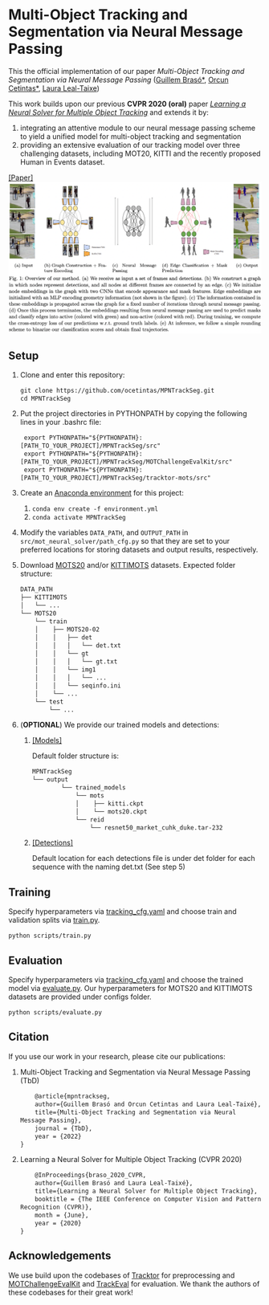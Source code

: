 # Multi-Object Tracking and Segmentation via Neural Message Passing

This the official implementation of our paper *Multi-Object Tracking and Segmentation via Neural Message Passing* ([Guillem Brasó*](https://dvl.in.tum.de/team/braso/), [Orcun Cetintas*](https://dvl.in.tum.de/team/cetintas/), [Laura Leal-Taixe](https://dvl.in.tum.de/team/lealtaixe/)) 

This work builds upon our previous **CVPR 2020 (oral)** paper [*Learning a Neural Solver for Multiple Object Tracking*](https://arxiv.org/abs/1912.07515)
and extends it by: 
1) integrating an attentive module to our neural message passing scheme to yield a unified model for multi-object tracking and segmentation 
2) providing an extensive evaluation of our tracking model over three challenging datasets, including MOT20, KITTI and the recently proposed Human in Events dataset.

[[Paper]](tbd)
![Method Visualization](visuals/overview.png)

## Setup

1. Clone and enter this repository:
   ```
   git clone https://github.com/ocetintas/MPNTrackSeg.git
   cd MPNTrackSeg
   ```

2. Put the project directories in PYTHONPATH by copying the following lines in your .bashrc file:
   ```
    export PYTHONPATH="${PYTHONPATH}:[PATH_TO_YOUR_PROJECT]/MPNTrackSeg/src"
    export PYTHONPATH="${PYTHONPATH}:[PATH_TO_YOUR_PROJECT]/MPNTrackSeg/MOTChallengeEvalKit/src"
    export PYTHONPATH="${PYTHONPATH}:[PATH_TO_YOUR_PROJECT]/MPNTrackSeg/tracktor-mots/src"
   ```

3. Create an [Anaconda environment](https://docs.conda.io/projects/conda/en/latest/user-guide/tasks/manage-environments.html) for this project:
    1. `conda env create -f environment.yml`
    2. `conda activate MPNTrackSeg`


4. Modify the variables `DATA_PATH`, and `OUTPUT_PATH` in  `src/mot_neural_solver/path_cfg.py` so that they are set to
your preferred locations for storing datasets and output results, respectively.

5. Download [MOTS20](https://motchallenge.net/data/MOTS/) and/or [KITTIMOTS](https://www.vision.rwth-aachen.de/page/mots) datasets. Expected folder structure: 

    ```
    DATA_PATH
    ├── KITTIMOTS
    │   └── ...
    └── MOTS20
        └── train
        │    ├── MOTS20-02
        │    │   ├── det
        │    │   │   └── det.txt
        │    │   └── gt
        │    │   │   └── gt.txt
        │    │   └── img1 
        │    │   │   └── ...
        │    │   └── seqinfo.ini
        │    └── ...
        └── test
            └── ...

    ```

6. (**OPTIONAL**) We provide our trained models and detections:

    1. [[Models]](https://drive.google.com/file/d/1wjMTZnND3w7OtmSiJiKlp1tMc_TGOgUX/view?usp=sharing)
    
        Default folder structure is: 

        ```
        MPNTrackSeg
        └── output
                └── trained_models
                    └── mots
                    │    ├── kitti.ckpt
                    │    └── mots20.ckpt
                    └── reid
                        └── resnet50_market_cuhk_duke.tar-232

        ```

    2. [[Detections]](https://drive.google.com/file/d/1xdMAQLnM06MkawgaNCHr9OPuIJk3HUQB/view?usp=sharing)

        Default location for each detections file is under det folder for each sequence with the naming det.txt (See step 5)


## Training
Specify hyperparameters via [tracking_cfg.yaml](https://github.com/ocetintas/MPNTrackSeg/blob/main/configs/tracking_cfg.yaml) and choose train and validation splits via [train.py](https://github.com/ocetintas/MPNTrackSeg/blob/main/scripts/train.py#L39). 
```
python scripts/train.py
```

## Evaluation
Specify hyperparameters via [tracking_cfg.yaml](https://github.com/ocetintas/MPNTrackSeg/blob/main/configs/tracking_cfg.yaml) and choose the trained model via [evaluate.py](https://github.com/ocetintas/MPNTrackSeg/blob/main/scripts/evaluate.py#L22). Our hyperparameters for MOTS20 and KITTIMOTS datasets are provided under configs folder. 
```
python scripts/evaluate.py
```

## Citation
 If you use our work in your research, please cite our publications:

 1. Multi-Object Tracking and Segmentation via Neural Message Passing (TbD)

    ```
        @article{mpntrackseg,
        author={Guillem Brasó and Orcun Cetintas and Laura Leal-Taixé},
        title={Multi-Object Tracking and Segmentation via Neural Message Passing},
        journal = {TbD},
        year = {2022}
    }
    ```
2. Learning a Neural Solver for Multiple Object Tracking (CVPR 2020)

    ```
        @InProceedings{braso_2020_CVPR,
        author={Guillem Brasó and Laura Leal-Taixé},
        title={Learning a Neural Solver for Multiple Object Tracking},
        booktitle = {The IEEE Conference on Computer Vision and Pattern Recognition (CVPR)},
        month = {June},
        year = {2020}
    }
    ```

## Acknowledgements
We use build upon the codebases of [Tracktor](https://github.com/phil-bergmann/tracking_wo_bnw) for preprocessing and [MOTChallengeEvalKit](https://github.com/dendorferpatrick/MOTChallengeEvalKit) and [TrackEval](https://github.com/JonathonLuiten/TrackEval) for evaluation. We thank the authors of these codebases for their great work!